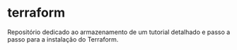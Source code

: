 # terraform
Repositório dedicado ao armazenamento de um tutorial detalhado e passo a passo para a instalação do Terraform.
